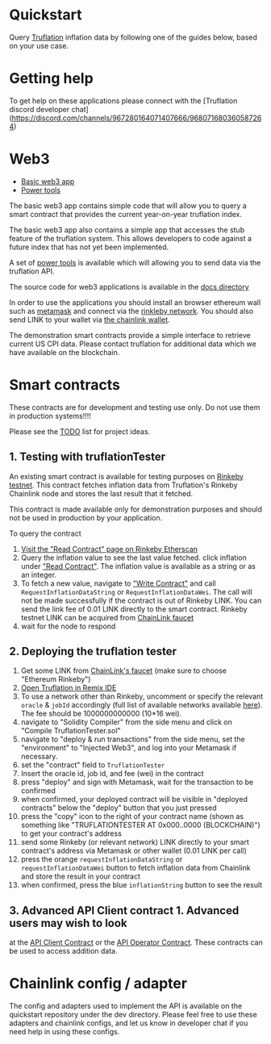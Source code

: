 # Quickstart

Query [Truflation](http://www.truflation.com) inflation data by
following one of the guides below, based on your use case.

# Getting help

To get help on these applications please connect with the [Truflation discord developer chat]
(https://discord.com/channels/967280164071407666/968071680360587264)

# Web3
* [Basic web3 app](https://truflation.github.io/quickstart/)
* [Power tools](https://truflation.github.io/quickstart/power-tools.html)

The basic web3 app contains simple code that will allow you to query a
smart contract that provides the current year-on-year truflation
index.

The basic web3 app also contains a simple app that accesses the stub
feature of the truflation system.  This allows developers to code
against a future index that has not yet been implemented.

A set of [power
tools](https://truflation.github.io/quickstart/power-tools.html) is
available which will allowing you to send data via the truflation API.

The source code for web3 applications is available in the [docs
directory](https://github.com/truflation/quickstart/tree/main/docs)

In order to use the applications you should install an browser
ethereum wall such as [metamask](http://metamask.io) and connect via
the [rinkleby
network](https://gist.github.com/tschubotz/8047d13a2d2ac8b2a9faa3a74970c7ef).
You should also send LINK to your wallet via [the chainlink
wallet](https://faucets.chain.link/).

The demonstration smart contracts provide a simple interface to
retrieve current US CPI data.  Please contact truflation for
additional data which we have available on the blockchain.

# Smart contracts

These contracts are for development and testing use only.  Do not use them in production systems!!!!

Please see the [TODO](TODO.md) list for project ideas.

## 1. Testing with truflationTester

An existing smart contract is available for testing purposes on [Rinkeby testnet](https://rinkeby.etherscan.io/address/0x79053120810FdDf61ceFB781fc898D1cf52A44a0). This contract fetches inflation data from Truflation's Rinkeby Chainlink node and stores the last result that it fetched.

This contract is made available only for demonstration purposes and should not be used in production by your application.

To query the contract
1. [Visit the "Read Contract" page on Rinkeby Etherscan](https://rinkeby.etherscan.io/address/0x79053120810FdDf61ceFB781fc898D1cf52A44a0#readContract)
2. Query the inflation value to see the last value fetched. click inflation under ["Read Contract"](https://rinkeby.etherscan.io/address/0x79053120810FdDf61ceFB781fc898D1cf52A44a0#readContract).  The inflation value is available as a string or as an integer.
3. To fetch a new value, navigate to ["Write Contract"](https://rinkeby.etherscan.io/address/0x79053120810FdDf61ceFB781fc898D1cf52A44a0) and call `RequestInflationDataString` or `RequestInflationDataWei`. The call will not be made successfully if the contract is out of Rinkeby LINK. You can send the link fee of 0.01 LINK directly to the smart contract. Rinkeby testnet LINK
   can be acquired from [ChainLink faucet](https://faucets.chain.link/)
4. wait for the node to respond


## 2. Deploying the truflation tester

1. Get some LINK from [ChainLink's faucet](https://faucets.chain.link/) (make sure to choose "Ethereum Rinkeby")
2. [Open Truflation in Remix IDE](https://remix.ethereum.org/#url=https://raw.githubusercontent.com/truflation/quickstart/main/TruflationTester.sol)
3. To use a network other than Rinkeby, uncomment or specify the relevant `oracle` & `jobId` accordingly (full list of available networks available  [here](https://github.com/truflation/quickstart/blob/main/README.md)).  The fee should be 1000000000000 (10*16 wei).
4. navigate to "Solidity Compiler" from the side menu and click on "Compile TruflationTester.sol"
5. navigate to "deploy & run transactions" from the side menu, set the "environment" to "Injected Web3", and log into your Metamask if necessary.
6. set the "contract" field to `TruflationTester`
7. Insert the oracle id, job id, and fee (wei) in the contract
8. press "deploy" and sign with Metamask, wait for the transaction to be confirmed
9. when confirmed, your deployed contract will be visible in "deployed contracts" below the "deploy" button that you just pressed
10. press the "copy" icon to the right of your contract name (shown as something like "TRUFLATIONTESTER AT 0x000..0000 (BLOCKCHAIN)") to get your contract's address
11. send some Rinkeby (or relevant network) LINK directly to your smart contract's address via Metamask or other wallet (0.01 LINK per call)
12. press the orange `requestInflationDataString` or `requestInflationDataWei` button to fetch inflation data from Chainlink and store the result in your contract
13. when confirmed, press the blue `inflationString` button to see the result

## 3. Advanced API Client contract 1. Advanced users may wish to look
at the [API Client
Contract](https://remix.ethereum.org/#url=https://raw.githubusercontent.com/truflation/quickstart/main/Client.sol)
or the [API Operator
Contract](https://remix.ethereum.org/#url=https://raw.githubusercontent.com/truflation/quickstart/main/Operator.sol). These
contracts can be used to access addition data.

# Chainlink config / adapter

The config and adapters used to implement the API is available on the
quickstart repository under the dev directory.  Please feel free to
use these adapters and chainlink configs, and let us know in developer
chat if you need help in using these configs.

